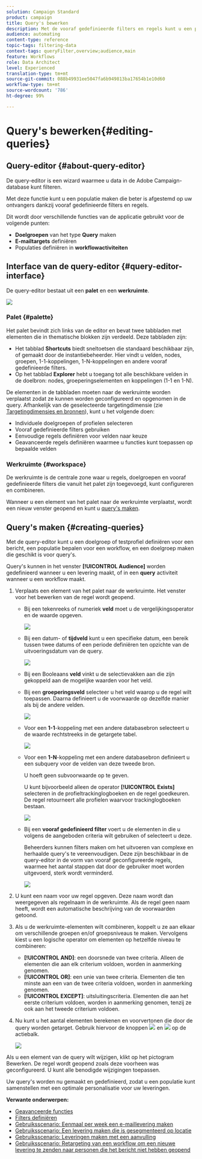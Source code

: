 ```yaml
---
solution: Campaign Standard
product: campaign
title: Query's bewerken
description: Met de vooraf gedefinieerde filters en regels kunt u een populatie opbouwen.
audience: automating
content-type: reference
topic-tags: filtering-data
context-tags: queryFilter,overview;audience,main
feature: Workflows
role: Data Architect
level: Experienced
translation-type: tm+mt
source-git-commit: 088b49931ee5047fa6b949813ba17654b1e10d60
workflow-type: tm+mt
source-wordcount: '786'
ht-degree: 99%

---
```



# Query&#39;s bewerken{#editing-queries}

## Query-editor {#about-query-editor}

De query-editor is een wizard waarmee u data in de Adobe Campaign-database kunt filteren.

Met deze functie kunt u een populatie maken die beter is afgestemd op uw ontvangers dankzij vooraf gedefinieerde filters en regels.

Dit wordt door verschillende functies van de applicatie gebruikt voor de volgende punten:

* **Doelgroepen** van het type **Query** maken 
* **E-mailtargets** definiëren
* Populaties definiëren in **workflowactiviteiten**

## Interface van de query-editor {#query-editor-interface}

De query-editor bestaat uit een **palet** en een **werkruimte**.

![](assets/query_editor_overview.png)

### Palet {#palette}

Het palet bevindt zich links van de editor en bevat twee tabbladen met elementen die in thematische blokken zijn verdeeld. Deze tabbladen zijn:

* Het tabblad **Shortcuts** biedt sneltoetsen die standaard beschikbaar zijn, of gemaakt door de instantiebeheerder. Hier vindt u velden, nodes, groepen, 1-1-koppelingen, 1-N-koppelingen en andere vooraf gedefinieerde filters.
* Op het tabblad **Explorer** hebt u toegang tot alle beschikbare velden in de doelbron: nodes, groeperingselementen en koppelingen (1-1 en 1-N).

De elementen in de tabbladen moeten naar de werkruimte worden verplaatst zodat ze kunnen worden geconfigureerd en opgenomen in de query. Afhankelijk van de geselecteerde targetingdimensie (zie [Targetingdimensies en bronnen](../../automating/using/query.md#targeting-dimensions-and-resources)), kunt u het volgende doen:

* Individuele doelgroepen of profielen selecteren
* Vooraf gedefinieerde filters gebruiken
* Eenvoudige regels definiëren voor velden naar keuze
* Geavanceerde regels definiëren waarmee u functies kunt toepassen op bepaalde velden

### Werkruimte {#workspace}

De werkruimte is de centrale zone waar u regels, doelgroepen en vooraf gedefinieerde filters die vanuit het palet zijn toegevoegd, kunt configureren en combineren.

Wanneer u een element van het palet naar de werkruimte verplaatst, wordt een nieuw venster geopend en kunt u [query&#39;s maken](#creating-queries).

## Query&#39;s maken {#creating-queries}

Met de query-editor kunt u een doelgroep of testprofiel definiëren voor een bericht, een populatie bepalen voor een workflow, en een doelgroep maken die geschikt is voor query&#39;s.

Query&#39;s kunnen in het venster **[!UICONTROL Audience]** worden gedefinieerd wanneer u een levering maakt, of in een **query** activiteit wanneer u een workflow maakt.

1. Verplaats een element van het palet naar de werkruimte. Het venster voor het bewerken van de regel wordt geopend.

   * Bij een tekenreeks of numeriek **veld** moet u de vergelijkingsoperator en de waarde opgeven.

      ![](assets/query_editor_audience_definition2.png)

   * Bij een datum- of **tijdveld** kunt u een specifieke datum, een bereik tussen twee datums of een periode definiëren ten opzichte van de uitvoeringsdatum van de query.

      ![](assets/query_editor_date_field.png)

   * Bij een Booleaans **veld** vinkt u de selectievakken aan die zijn gekoppeld aan de mogelijke waarden voor het veld.
   * Bij een **groeperingsveld** selecteer u het veld waarop u de regel wilt toepassen. Daarna definieert u de voorwaarde op dezelfde manier als bij de andere velden.

      ![](assets/query_editor_audience_definition4.png)

   * Voor een **1-1**-koppeling met een andere databasebron selecteert u de waarde rechtstreeks in de getargete tabel.

      ![](assets/query_editor_audience_definition5.png)

   * Voor een **1-N**-koppeling met een andere databasebron definieert u een subquery voor de velden van deze tweede bron.

      U hoeft geen subvoorwaarde op te geven.

      U kunt bijvoorbeeld alleen de operator **[!UICONTROL Exists]** selecteren in de profieltrackinglogboeken en de regel goedkeuren. De regel retourneert alle profielen waarvoor trackinglogboeken bestaan.

      ![](assets/query_editor_audience_definition6.png)

   * Bij een **vooraf gedefinieerd filter** voert u de elementen in die u volgens de aangeboden criteria wilt gebruiken of selecteert u deze.

      Beheerders kunnen filters maken om het uitvoeren van complexe en herhaalde query&#39;s te vereenvoudigen. Deze zijn beschikbaar in de query-editor in de vorm van vooraf geconfigureerde regels, waarmee het aantal stappen dat door de gebruiker moet worden uitgevoerd, sterk wordt verminderd.

      ![](assets/query-editor_filter_email-audience_filter.png)

1. U kunt een naam voor uw regel opgeven. Deze naam wordt dan weergegeven als regelnaam in de werkruimte. Als de regel geen naam heeft, wordt een automatische beschrijving van de voorwaarden getoond.
1. Als u de werkruimte-elementen wilt combineren, koppelt u ze aan elkaar om verschillende groepen en/of groepsniveaus te maken. Vervolgens kiest u een logische operator om elementen op hetzelfde niveau te combineren:

   * **[!UICONTROL AND]**: een doorsnede van twee criteria. Alleen de elementen die aan elk criterium voldoen, worden in aanmerking genomen.
   * **[!UICONTROL OR]**: een unie van twee criteria. Elementen die ten minste aan een van de twee criteria voldoen, worden in aanmerking genomen.
   * **[!UICONTROL EXCEPT]**: uitsluitingscriteria. Elementen die aan het eerste criterium voldoen, worden in aanmerking genomen, tenzij ze ook aan het tweede criterium voldoen.

1. Nu kunt u het aantal elementen berekenen en voorvertonen die door de query worden getarget. Gebruik hiervoor de knoppen ![](assets/count.png) en ![](assets/preview.png) op de actiebalk.

   ![](assets/query_editor_combining_rules.png)

Als u een element van de query wilt wijzigen, klikt op het pictogram Bewerken. De regel wordt geopend zoals deze voorheen was geconfigureerd. U kunt alle benodigde wijzigingen toepassen.

Uw query&#39;s worden nu gemaakt en gedefinieerd, zodat u een populatie kunt samenstellen met een optimale personalisatie voor uw leveringen.

**Verwante onderwerpen:**

* [Geavanceerde functies](../../automating/using/advanced-expression-editing.md)
* [Filters definiëren](../../developing/using/configuring-filter-definition.md)
* [Gebruiksscenario: Eenmaal per week een e-maillevering maken](../../automating/using/workflow-weekly-offer.md)
* [Gebruiksscenario: Een levering maken die is gesegmenteerd op locatie](../../automating/using/workflow-segmentation-location.md)
* [Gebruiksscenario: Leveringen maken met een aanvulling](../../automating/using/workflow-created-query-with-complement.md)
* [Gebruiksscenario: Retargeting van een workflow om een nieuwe levering te zenden naar personen die het bericht niet hebben geopend](../../automating/using/workflow-cross-channel-retargeting.md)
